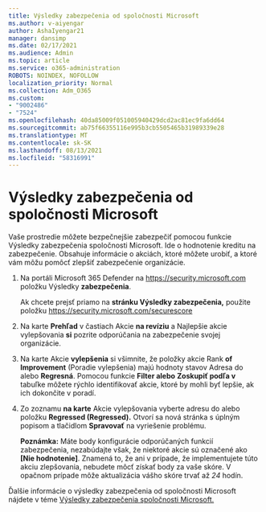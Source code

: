 ```yaml
---
title: Výsledky zabezpečenia od spoločnosti Microsoft
ms.author: v-aiyengar
author: AshaIyengar21
manager: dansimp
ms.date: 02/17/2021
ms.audience: Admin
ms.topic: article
ms.service: o365-administration
ROBOTS: NOINDEX, NOFOLLOW
localization_priority: Normal
ms.collection: Adm_O365
ms.custom:
- "9002486"
- "7524"
ms.openlocfilehash: 40da85009f051005940429dcd2ac81ec9fa6dd64
ms.sourcegitcommit: ab75f66355116e995b3cb5505465b31989339e28
ms.translationtype: MT
ms.contentlocale: sk-SK
ms.lasthandoff: 08/13/2021
ms.locfileid: "58316991"
---
```

# <a name="microsoft-secure-score"></a>Výsledky zabezpečenia od spoločnosti Microsoft

Vaše prostredie môžete bezpečnejšie zabezpečiť pomocou funkcie Výsledky zabezpečenia spoločnosti Microsoft. Ide o hodnotenie kreditu na zabezpečenie. Obsahuje informácie o akciách, ktoré môžete urobiť, a ktoré vám môžu pomôcť zlepšiť zabezpečenie organizácie.

1. Na portáli Microsoft 365 Defender na <https://security.microsoft.com> položku Výsledky **zabezpečenia**.

   Ak chcete prejsť priamo na **stránku Výsledky zabezpečenia,** použite položku <https://security.microsoft.com/securescore>

2. Na karte **Prehľad** v častiach Akcie **na revíziu** a Najlepšie akcie vylepšovania **si** pozrite odporúčania na zabezpečenie svojej organizácie.

3. Na karte Akcie **vylepšenia** si všimnite, že  položky akcie  Rank **of** **Improvement** (Poradie vylepšenia) majú hodnoty stavov Adresa do alebo **Regresná**. Pomocou funkcie **Filter alebo** **Zoskupiť podľa v** tabuľke môžete rýchlo identifikovať akcie, ktoré by mohli byť lepšie, ak ich dokončite v poradí.

4. Zo zoznamu **na karte** Akcie vylepšovania vyberte adresu do alebo položku **Regressed (Regressed).**  Otvorí sa nová stránka s úplným popisom a tlačidlom **Spravovať** na vyriešenie problému.

    **Poznámka:** Máte body konfigurácie odporúčaných funkcií zabezpečenia, nezabúdajte však, že niektoré akcie sú označené ako **[Nie hodnotenie]**. Znamená to, že ani v prípade, že implementujete túto akciu zlepšovania, nebudete môcť získať body za vaše skóre. V opačnom prípade môže aktualizácia vášho skóre trvať až *24* hodín.

Ďalšie informácie o výsledky zabezpečenia od spoločnosti Microsoft nájdete v téme [Výsledky zabezpečenia spoločnosti Microsoft.](https://docs.microsoft.com/microsoft-365/security/defender/microsoft-secure-score)
